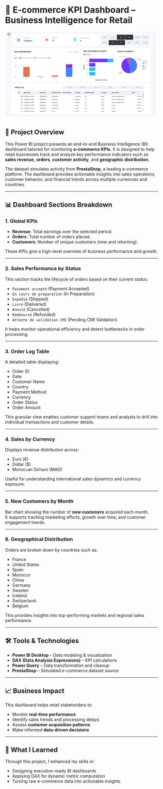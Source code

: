 # 🛒 E-commerce KPI Dashboard – Business Intelligence for Retail

![Power BI Dashboard Preview](./preview_powerbi_report_Ecommerce.png) <!-- Replace with actual image path -->

## 📌 Project Overview

This Power BI project presents an end-to-end Business Intelligence (BI) dashboard tailored for monitoring **e-commerce KPIs**. It is designed to help retail businesses track and analyze key performance indicators such as **sales revenue**, **orders**, **customer activity**, and **geographic distribution**.

The dataset simulates activity from **PrestaShop**, a leading e-commerce platform. The dashboard provides actionable insights into sales operations, customer behavior, and financial trends across multiple currencies and countries.

---

## 📊 Dashboard Sections Breakdown

### 1. Global KPIs

- **Revenue**: Total earnings over the selected period.
- **Orders**: Total number of orders placed.
- **Customers**: Number of unique customers (new and returning).

These KPIs give a high-level overview of business performance and growth.

---

### 2. Sales Performance by Status

This section tracks the lifecycle of orders based on their current status:

- `Paiement accepté` (Payment Accepted)  
- `En cours de préparation` (In Preparation)  
- `Expédié` (Shipped)  
- `Livré` (Delivered)  
- `Annulé` (Cancelled)  
- `Remboursé` (Refunded)  
- `Attente de validation CMI` (Pending CMI Validation)

It helps monitor operational efficiency and detect bottlenecks in order processing.

---

### 3. Order Log Table

A detailed table displaying:

- Order ID
- Date
- Customer Name
- Country
- Payment Method
- Currency
- Order Status
- Order Amount

This granular view enables customer support teams and analysts to drill into individual transactions and customer details.

---

### 4. Sales by Currency

Displays revenue distribution across:

- Euro (€)
- Dollar ($)
- Moroccan Dirham (MAD)

Useful for understanding international sales dynamics and currency exposure.

---

### 5. New Customers by Month

Bar chart showing the number of **new customers** acquired each month.  
It supports tracking marketing efforts, growth over time, and customer engagement trends.

---

### 6. Geographical Distribution

Orders are broken down by countries such as:

- France
- United States
- Spain
- Morocco
- China
- Germany
- Sweden
- Iceland
- Switzerland
- Belgium

This provides insights into top-performing markets and regional sales performance.

---

## 🛠️ Tools & Technologies

- **Power BI Desktop** – Data modeling & visualization
- **DAX (Data Analysis Expressions)** – KPI calculations
- **Power Query** – Data transformation and cleanup
- **PrestaShop** – Simulated e-commerce dataset source

---

## 📈 Business Impact

This dashboard helps retail stakeholders to:

- Monitor **real-time performance**
- Identify sales trends and processing delays
- Assess **customer acquisition patterns**
- Make informed **data-driven decisions**

---
## 🧠 What I Learned

Through this project, I enhanced my skills in:

- Designing executive-ready BI dashboards
- Applying DAX for dynamic metric computation
- Turning raw e-commerce data into actionable insights

